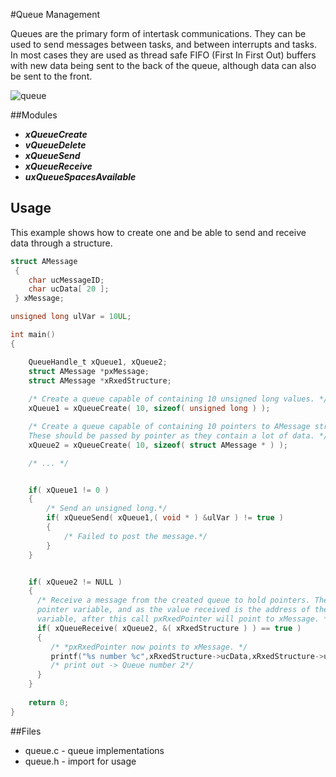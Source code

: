 #Queue Management

Queues are the primary form of intertask communications. They can be used to send messages between tasks, and between interrupts and tasks. In most cases they are used as thread safe FIFO (First In First Out) buffers with new data being sent to the back of the queue, although data can also be sent to the front.

![queue](https://www.freertos.org/fr-content-src/uploads/2018/07/queue_animation.gif)

##Modules

* ***xQueueCreate***
* ***vQueueDelete***
* ***xQueueSend***
* ***xQueueReceive***
* ***uxQueueSpacesAvailable***

## Usage

This example shows how to create one and be able to send and receive data through a structure.

```C
struct AMessage
 {
    char ucMessageID;
    char ucData[ 20 ];
 } xMessage;

unsigned long ulVar = 10UL;

int main()
{

    QueueHandle_t xQueue1, xQueue2;
    struct AMessage *pxMessage;
    struct AMessage *xRxedStructure;
    
    /* Create a queue capable of containing 10 unsigned long values. */
    xQueue1 = xQueueCreate( 10, sizeof( unsigned long ) );

    /* Create a queue capable of containing 10 pointers to AMessage structures.
    These should be passed by pointer as they contain a lot of data. */
    xQueue2 = xQueueCreate( 10, sizeof( struct AMessage * ) );

    /* ... */


    if( xQueue1 != 0 )
    {
        /* Send an unsigned long.*/
        if( xQueueSend( xQueue1,( void * ) &ulVar ) != true )
        {
            /* Failed to post the message.*/
        }
    }


    if( xQueue2 != NULL )
    {
      /* Receive a message from the created queue to hold pointers. The value is read into a
      pointer variable, and as the value received is the address of the xMessage
      variable, after this call pxRxedPointer will point to xMessage. */
      if( xQueueReceive( xQueue2, &( xRxedStructure ) ) == true )
      {
         /* *pxRxedPointer now points to xMessage. */
         printf("%s number %c",xRxedStructure->ucData,xRxedStructure->ucMessageID);
         /* print out -> Queue number 2*/
      }
    }
    
    return 0;
}
```

##Files

* queue.c - queue implementations
* queue.h - import for usage